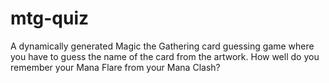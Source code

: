 # mtg-quiz
A dynamically generated Magic the Gathering card guessing game where you have to guess the name of the card from the artwork. How well do you remember your Mana Flare from your Mana Clash?
